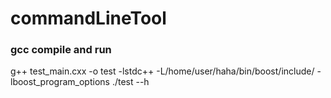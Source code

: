 # commandLineTool
### gcc compile and run
g++ test_main.cxx -o test -lstdc++ -L/home/user/haha/bin/boost/include/ -lboost_program_options
./test --h
